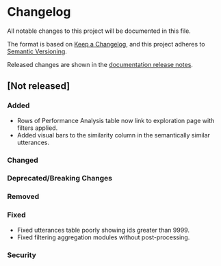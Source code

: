# Changelog

All notable changes to this project will be documented in this file.

The format is based on [Keep a Changelog](https://keepachangelog.com/en/1.0.0/), and this project
adheres to [Semantic Versioning](https://semver.org/spec/v2.0.0.html).

Released changes are shown in the
[documentation release notes](docs/docs/getting-started/changelog.md).

## [Not released]

### Added
- Rows of Performance Analysis table now link to exploration page with filters applied.
- Added visual bars to the similarity column in the semantically similar utterances.

### Changed

### Deprecated/Breaking Changes

### Removed

### Fixed
- Fixed utterances table poorly showing ids greater than 9999.
- Fixed filtering aggregation modules without post-processing.

### Security
